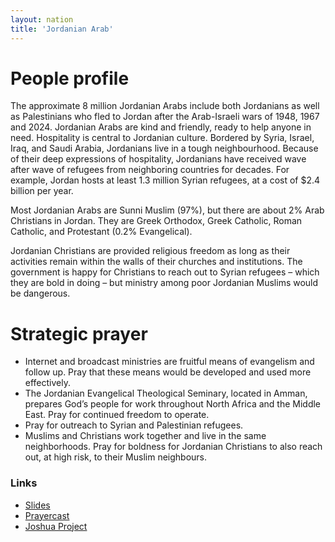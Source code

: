 ```yaml
---
layout: nation
title: 'Jordanian Arab'
---
```


# People profile

The approximate 8 million Jordanian Arabs include both Jordanians as well as Palestinians
who fled to Jordan after the Arab-Israeli wars of 1948, 1967 and 2024. Jordanian Arabs are
kind and friendly, ready to help anyone in need. Hospitality is central to Jordanian
culture. Bordered by Syria, Israel, Iraq, and Saudi Arabia, Jordanians live in a tough
neighbourhood. Because of their deep expressions of hospitality, Jordanians have received
wave after wave of refugees from neighboring countries for decades. For example, Jordan
hosts at least 1.3 million Syrian refugees, at a cost of $2.4 billion per year.

Most Jordanian Arabs are Sunni Muslim (97%), but there are about 2% Arab Christians in
Jordan. They are Greek Orthodox, Greek Catholic, Roman Catholic, and Protestant (0.2%
Evangelical).

Jordanian Christians are provided religious freedom as long as their activities remain
within the walls of their churches and institutions. The government is happy for
Christians to reach out to Syrian refugees – which they are bold in doing – but ministry
among poor Jordanian Muslims would be dangerous.

# Strategic prayer

- Internet and broadcast ministries are fruitful means of evangelism and follow up. Pray
  that these means would be developed and used more effectively.
- The Jordanian Evangelical Theological Seminary, located in Amman, prepares God’s people
  for work throughout North Africa and the Middle East. Pray for continued freedom to
  operate.
- Pray for outreach to Syrian and Palestinian refugees.
- Muslims and Christians work together and live in the same neighborhoods. Pray for
  boldness for Jordanian Christians to also reach out, at high risk, to their Muslim
  neighbours.

### Links

- [Slides](http://kyk.kiekies.net/?src=https://ccwaterkloof.github.io/prayer/slides/jordanian_arab.md)
- [Prayercast](https://prayercast.com/prayer-topic/jordanian-arab/)
- [Joshua Project](https://joshuaproject.net/people_groups/12368)
